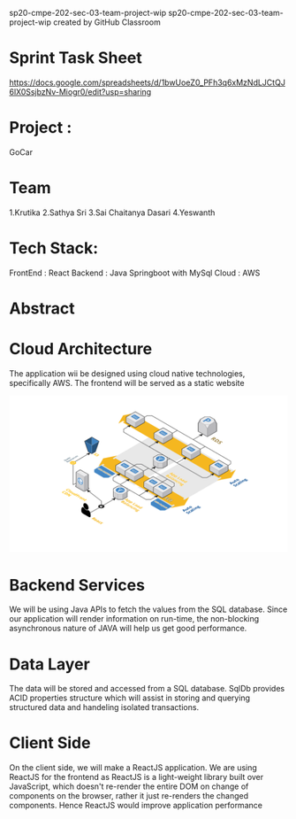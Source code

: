  sp20-cmpe-202-sec-03-team-project-wip
 sp20-cmpe-202-sec-03-team-project-wip created by GitHub Classroom
 
# Sprint Task Sheet
https://docs.google.com/spreadsheets/d/1bwUoeZ0_PFh3q6xMzNdLJCtQJ6lX0SsjbzNv-Miogr0/edit?usp=sharing

# Project :
GoCar


# Team
1.Krutika
2.Sathya Sri
3.Sai Chaitanya Dasari
4.Yeswanth


# Tech Stack:
FrontEnd : React
Backend : Java Springboot with MySql
Cloud : AWS 

# Abstract








# Cloud Architecture
The application wii be designed using cloud native technologies, specifically AWS. The frontend will be served as a static website

![](CarRental_Architecture.png)




 

# Backend Services
We will be using Java APIs to fetch the values from the SQL database. Since our application will render information on run-time, the non-blocking asynchronous nature of JAVA will help us get good performance.

# Data Layer
The data will be stored and accessed from a SQL database. SqlDb provides ACID properties structure which will assist in storing and querying structured data and handeling isolated transactions.

# Client Side
On the client side, we will make a ReactJS application. We are using ReactJS for the frontend as ReactJS is a light-weight library built over JavaScript, which doesn't re-render the entire DOM on change of components on the browser, rather it just re-renders the changed components. Hence ReactJS would improve application performance

